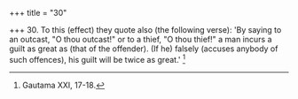 +++
title = "30"

+++
30. To this (effect) they quote also (the following verse): 'By saying to an outcast, "O thou outcast!" or to a thief, "O thou thief!" a man incurs a guilt as great as (that of the offender). (If he) falsely (accuses anybody of such offences), his guilt will be twice as great.' [^23] 


[^23]:  Gautama XXI, 17-18.

